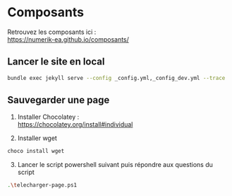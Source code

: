 # Composants

Retrouvez les composants ici :  
https://numerik-ea.github.io/composants/

## Lancer le site en local
```bash
bundle exec jekyll serve --config _config.yml,_config_dev.yml --trace
```

## Sauvegarder une page

1. Installer Chocolatey :  
https://chocolatey.org/install#individual  

2. Installer wget
```bash
choco install wget
```

3. Lancer le script powershell suivant puis répondre aux questions du script
```bash
.\telecharger-page.ps1
```


